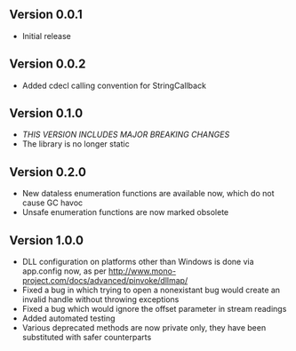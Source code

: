 ## Version 0.0.1
- Initial release

## Version 0.0.2
- Added cdecl calling convention for StringCallback

## Version 0.1.0
- *THIS VERSION INCLUDES MAJOR BREAKING CHANGES*
- The library is no longer static

## Version 0.2.0
- New dataless enumeration functions are available now, which do not cause GC havoc
- Unsafe enumeration functions are now marked obsolete

## Version 1.0.0
- DLL configuration on platforms other than Windows is done via app.config now, as per http://www.mono-project.com/docs/advanced/pinvoke/dllmap/
- Fixed a bug in which trying to open a nonexistant bug would create an invalid handle without throwing exceptions
- Fixed a bug which would ignore the offset parameter in stream readings
- Added automated testing
- Various deprecated methods are now private only, they have been substituted with safer counterparts